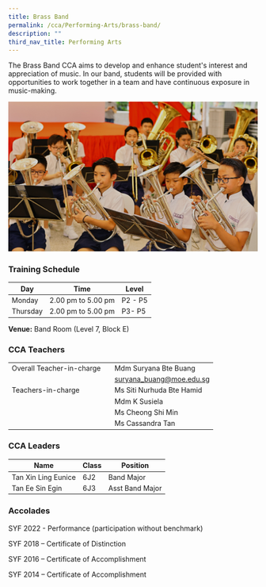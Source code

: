 ```yaml
---
title: Brass Band
permalink: /cca/Performing-Arts/brass-band/
description: ""
third_nav_title: Performing Arts
---
```

The Brass Band CCA aims to develop and enhance student's interest and appreciation of music. In our band, students will be provided with opportunities to work together in a team and have continuous exposure in music-making.


![](/images/brass%20band%20cover.jpg)

### Training Schedule

|Day| Time | Level| 
|-----|----|------|
|Monday|2.00 pm to 5.00 pm |P2 - P5 |
|Thursday|2.00 pm to 5.00 pm |P3- P5|

**Venue:**
Band Room (Level 7, Block E)

### CCA Teachers

|  |  |  |
| -------- | -------- | -------- |
| Overall Teacher-in-charge  |  | Mdm Suryana Bte Buang
|| |  suryana_buang@moe.edu.sg      |
|Teachers-in-charge   |    |  Ms Siti Nurhuda Bte Hamid    | 
|   |      |    Mdm K Susiela
|   |      |  Ms Cheong Shi Min| 
| |     | Ms Cassandra Tan  | 

	
### CCA Leaders

|Name | Class | Position     | 
| -------- | -------- | -------- |
|Tan Xin Ling Eunice     | 6J2     | Band Major    |
| Tan Ee Sin Egin    | 6J3     | Asst Band Major     |



### Accolades

SYF 2022 - Performance (participation without benchmark)

SYF 2018 – Certificate of Distinction

SYF 2016 – Certificate of Accomplishment

SYF 2014 – Certificate of Accomplishment